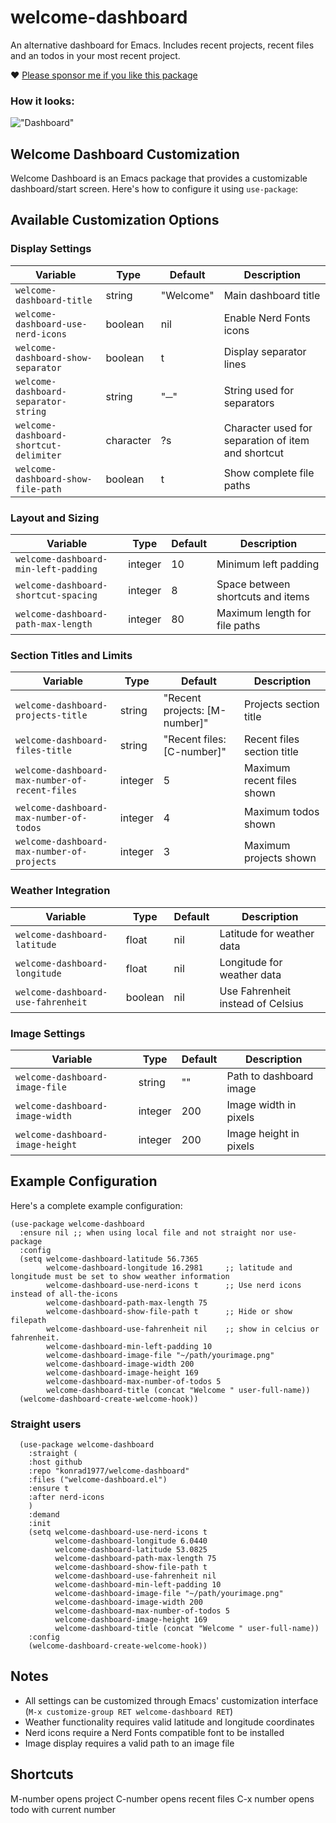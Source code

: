 # welcome-dashboard
An alternative dashboard for Emacs. Includes recent projects, recent files and an todos in your most recent project.

 ❤️ [Please sponsor me if you like this package](https://github.com/sponsors/konrad1977)

### How it looks:
!["Dashboard"](https://github.com/konrad1977/welcome-dashboard/blob/main/screenshots/screenshot_1.png)

## Welcome Dashboard Customization

Welcome Dashboard is an Emacs package that provides a customizable dashboard/start screen. Here's how to configure it using `use-package`:

## Available Customization Options

### Display Settings

| Variable | Type | Default | Description |
|----------|------|---------|-------------|
| `welcome-dashboard-title` | string | "Welcome" | Main dashboard title |
| `welcome-dashboard-use-nerd-icons` | boolean | nil | Enable Nerd Fonts icons |
| `welcome-dashboard-show-separator` | boolean | t | Display separator lines |
| `welcome-dashboard-separator-string` | string | "─" | String used for separators |
| `welcome-dashboard-shortcut-delimiter` | character | ?s | Character used for separation of item and shortcut |
| `welcome-dashboard-show-file-path` | boolean | t | Show complete file paths |

### Layout and Sizing

| Variable | Type | Default | Description |
|----------|------|---------|-------------|
| `welcome-dashboard-min-left-padding` | integer | 10 | Minimum left padding |
| `welcome-dashboard-shortcut-spacing` | integer | 8 | Space between shortcuts and items |
| `welcome-dashboard-path-max-length` | integer | 80 | Maximum length for file paths |

### Section Titles and Limits

| Variable | Type | Default | Description |
|----------|------|---------|-------------|
| `welcome-dashboard-projects-title` | string | "Recent projects: [M-number]" | Projects section title |
| `welcome-dashboard-files-title` | string | "Recent files: [C-number]" | Recent files section title |
| `welcome-dashboard-max-number-of-recent-files` | integer | 5 | Maximum recent files shown |
| `welcome-dashboard-max-number-of-todos` | integer | 4 | Maximum todos shown |
| `welcome-dashboard-max-number-of-projects` | integer | 3 | Maximum projects shown |

### Weather Integration

| Variable | Type | Default | Description |
|----------|------|---------|-------------|
| `welcome-dashboard-latitude` | float | nil | Latitude for weather data |
| `welcome-dashboard-longitude` | float | nil | Longitude for weather data |
| `welcome-dashboard-use-fahrenheit` | boolean | nil | Use Fahrenheit instead of Celsius |

### Image Settings

| Variable | Type | Default | Description |
|----------|------|---------|-------------|
| `welcome-dashboard-image-file` | string | "" | Path to dashboard image |
| `welcome-dashboard-image-width` | integer | 200 | Image width in pixels |
| `welcome-dashboard-image-height` | integer | 200 | Image height in pixels |

## Example Configuration

Here's a complete example configuration:

```elisp
(use-package welcome-dashboard
  :ensure nil ;; when using local file and not straight nor use-package
  :config
  (setq welcome-dashboard-latitude 56.7365
        welcome-dashboard-longitude 16.2981     ;; latitude and longitude must be set to show weather information
        welcome-dashboard-use-nerd-icons t      ;; Use nerd icons instead of all-the-icons
        welcome-dashboard-path-max-length 75
        welcome-dashboard-show-file-path t      ;; Hide or show filepath
        welcome-dashboard-use-fahrenheit nil    ;; show in celcius or fahrenheit.
        welcome-dashboard-min-left-padding 10
        welcome-dashboard-image-file "~/path/yourimage.png"
        welcome-dashboard-image-width 200
        welcome-dashboard-image-height 169
        welcome-dashboard-max-number-of-todos 5
        welcome-dashboard-title (concat "Welcome " user-full-name))
  (welcome-dashboard-create-welcome-hook))
  ```
  
### Straight users
```elisp
  (use-package welcome-dashboard
    :straight (
    :host github
    :repo "konrad1977/welcome-dashboard"
    :files ("welcome-dashboard.el")
    :ensure t
    :after nerd-icons
    )
    :demand
    :init
    (setq welcome-dashboard-use-nerd-icons t
          welcome-dashboard-longitude 6.0440
          welcome-dashboard-latitude 53.0825
          welcome-dashboard-path-max-length 75
          welcome-dashboard-show-file-path t 
          welcome-dashboard-use-fahrenheit nil
          welcome-dashboard-min-left-padding 10
          welcome-dashboard-image-file "~/path/yourimage.png"
          welcome-dashboard-image-width 200
          welcome-dashboard-max-number-of-todos 5
          welcome-dashboard-image-height 169
          welcome-dashboard-title (concat "Welcome " user-full-name))
    :config
    (welcome-dashboard-create-welcome-hook))
  ```
  
## Notes

- All settings can be customized through Emacs' customization interface (`M-x customize-group RET welcome-dashboard RET`)
- Weather functionality requires valid latitude and longitude coordinates
- Nerd icons require a Nerd Fonts compatible font to be installed
- Image display requires a valid path to an image file
  
## Shortcuts
M-number opens project
C-number opens recent files
C-x number opens todo with current number
